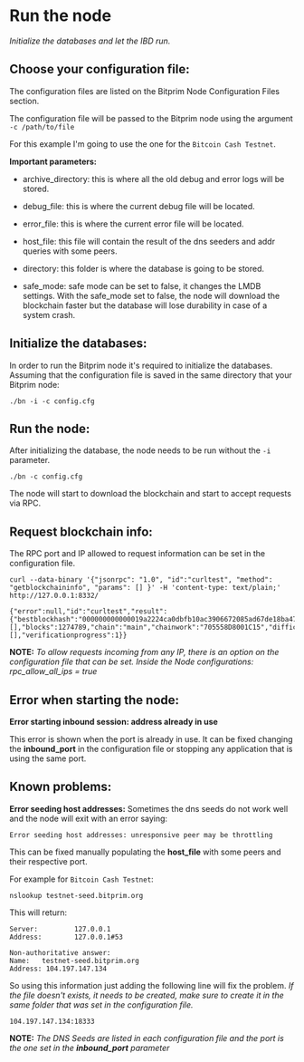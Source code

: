 # Run the node
*Initialize the databases and let the IBD run.*

## Choose your configuration file:
The configuration files are listed on the Bitprim Node Configuration Files section.

The configuration file will be passed to the Bitprim node using the argument `-c /path/to/file`

For this example I'm going to use the one for the `Bitcoin Cash Testnet`. 

**Important parameters:**

* archive_directory: this is where all the old debug and error logs will be stored.

* debug_file: this is where the current debug file will be located.

* error_file: this is where the current error file will be located.

* host_file: this file will contain the result of the dns seeders and addr queries with some peers.

* directory: this folder is where the database is going to be stored.

* safe_mode: safe mode can be set to false, it changes the LMDB settings. With the safe_mode set to false, the node will download the blockchain faster but the database will lose durability in case of a system crash.

## Initialize the databases:
In order to run the Bitprim node it's required to initialize the databases. Assuming that the configuration file is saved in the same directory that your Bitprim node:

```
./bn -i -c config.cfg
```

## Run the node:
After initializing the database, the node needs to be run without the `-i` parameter.

```
./bn -c config.cfg
```

The node will start to download the blockchain and start to accept requests via RPC.

## Request blockchain info:
The RPC port and IP allowed to request information can be set in the configuration file.

```
curl --data-binary '{"jsonrpc": "1.0", "id":"curltest", "method": "getblockchaininfo", "params": [] }' -H 'content-type: text/plain;' http://127.0.0.1:8332/
```

```
{"error":null,"id":"curltest","result":{"bestblockhash":"000000000000019a2224ca0dbfb10ac3906672085ad67de18ba4735ee46bd02e","bip9_softforks":[],"blocks":1274789,"chain":"main","chainwork":"705558D8001C15","difficulty":7361768.510364776,"headers":1274789,"mediantime":1545152358,"pruned":false,"pruneheight":0,"softforks":[],"verificationprogress":1}}
```

**NOTE:** *To allow requests incoming from any IP, there is an option on the configuration file that can be set. Inside the Node configurations: rpc_allow_all_ips = true*

## Error when starting the node:

**Error starting inbound session: address already in use**

This error is shown when the port is already in use. It can be fixed changing the **inbound_port** in the configuration file or stopping any application that is using the same port.

## Known problems:

**Error seeding host addresses:**
Sometimes the dns seeds do not work well and the node will exit with an error saying:
```
Error seeding host addresses: unresponsive peer may be throttling
```

This can be fixed manually populating the **host_file** with some peers and their respective port.

For example for `Bitcoin Cash Testnet`:
```
nslookup testnet-seed.bitprim.org
```

This will return:

```
Server:         127.0.0.1
Address:        127.0.0.1#53

Non-authoritative answer:
Name:   testnet-seed.bitprim.org
Address: 104.197.147.134
```

So using this information just adding the following line will fix the problem. *If the file doesn't exists, it needs to be created, make sure to create it in the same folder that was set in the configuration file.*

```
104.197.147.134:18333
```

**NOTE:** *The DNS Seeds are listed in each configuration file and the port is the one set in the **inbound_port** parameter*

